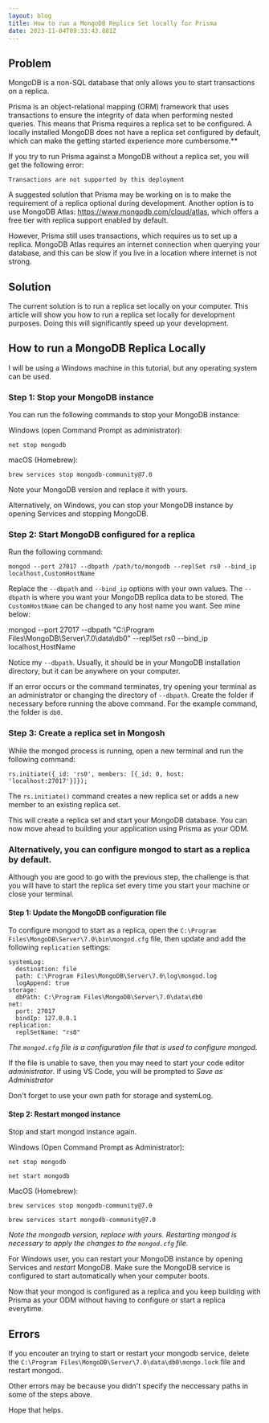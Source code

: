 ```yaml
---
layout: blog
title: How to run a MongoDB Replica Set locally for Prisma
date: 2023-11-04T09:33:43.881Z
---
```

## Problem

MongoDB is a non-SQL database that only allows you to start transactions on a replica.

Prisma is an object-relational mapping (ORM) framework that uses transactions to ensure the integrity of data when performing nested queries. This means that Prisma requires a replica set to be configured. A locally installed MongoDB does not have a replica set configured by default, which can make the getting started experience more cumbersome.**

If you try to run Prisma against a MongoDB without a replica set, you will get the following error:

```
Transactions are not supported by this deployment
```

A suggested solution that Prisma may be working on is to make the requirement of a replica optional during development. Another option is to use MongoDB Atlas: https://www.mongodb.com/cloud/atlas, which offers a free tier with replica support enabled by default.

However, Prisma still uses transactions, which requires us to set up a replica. MongoDB Atlas requires an internet connection when querying your database, and this can be slow if you live in a location where internet is not strong.

## Solution
The current solution is to run a replica set locally on your computer. This article will show you how to run a replica set locally for development purposes. Doing this will significantly speed up your development.

## How to run a MongoDB Replica Locally
I will be using a Windows machine in this tutorial, but any operating system can be used.


### Step 1: Stop your MongoDB instance
You can run the following commands to stop your MongoDB instance:

Windows (open Command Prompt as administrator):

```
net stop mongodb
```

macOS (Homebrew):
```
brew services stop mongodb-community@7.0
```
Note your MongoDB version and replace it with yours.

Alternatively, on Windows, you can stop your MongoDB instance by opening Services and stopping MongoDB.

### Step 2: Start MongoDB configured for a replica
Run the following command:
```
mongod --port 27017 --dbpath /path/to/mongodb --replSet rs0 --bind_ip localhost,CustomHostName
```
Replace the `--dbpath` and `--bind_ip` options with your own values. The `--dbpath` is where you want your MongoDB replica data to be stored. The `CustomHostName` can be changed to any host name you want. See mine below:

mongod --port 27017 --dbpath "C:\Program Files\MongoDB\Server\7.0\data\db0" --replSet rs0 --bind_ip localhost,HostName

Notice my `--dbpath`. Usually, it should be in your MongoDB installation directory, but it can be anywhere on your computer.

If an error occurs or the command terminates, try opening your terminal as an administrator or changing the directory of `--dbpath`. Create the folder if necessary before running the above command. For the example command, the folder is `db0`.


### Step 3: Create a replica set in Mongosh
While the mongod process is running, open a new terminal and run the following command:

```
rs.initiate({_id: 'rs0', members: [{_id: 0, host: 'localhost:27017'}]});

```

The `rs.initiate()` command creates a new replica set or adds a new member to an existing replica set.

This will create a replica set and start your MongoDB database. You can now move ahead to building your application using Prisma as your ODM.

### Alternatively, you can configure mongod to start as a replica by default.
Although you are good to go with the previous step, the challenge is that you will have to start the replica set every time you start your machine or close your terminal.

#### Step 1: Update the MongoDB configuration file
To configure mongod to start as a replica, open the `C:\Program Files\MongoDB\Server\7.0\bin\mongod.cfg` file, then update and add the following `replication` settings:

```
systemLog:
  destination: file
  path: C:\Program Files\MongoDB\Server\7.0\log\mongod.log
  logAppend: true
storage:
  dbPath: C:\Program Files\MongoDB\Server\7.0\data\db0
net:
  port: 27017
  bindIp: 127.0.0.1
replication:
  replSetName: "rs0"
```
_The `mongod.cfg` file is a configuration file that is used to configure mongod._

If the file is unable to save, then you may need to start your code editor *administrator*. If using VS Code, you will be prompted to _Save as Administrator_

Don't forget to use your own path for storage and systemLog.

#### Step 2: Restart mongod instance
Stop and start mongod instance again.

Windows (Open Command Prompt as Administrator):
```
net stop mongodb
```
```
net start mongodb
```

MacOS (Homebrew):
```
brew services stop mongodb-community@7.0
```
```
brew services start mongodb-community@7.0
```
*Note the mongodb version, replace with yours. Restarting mongod is necessary to apply the changes to the `mongod.cfg` file.*

For Windows user, you can restart your MongoDB instance by opening Services and *restart* MongoDB. Make sure the MongoDB service is configured to start automatically when your computer boots.

Now that your mongod is configured as a replica and you keep building with Prisma as your ODM without having to configure or start a replica everytime. 

## Errors
If you encouter an trying to start or restart your mongodb service, delete the `C:\Program Files\MongoDB\Server\7.0\data\db0\mongo.lock` file and restart mongod.. 

Other errors may be because you didn't specify the neccessary paths in some of the steps above.

Hope that helps.